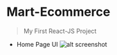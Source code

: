 # Mart-Ecommerce
> My First React-JS Project

- Home Page UI
![alt screenshot](https://github.com/suraj28j/React-JS/blob/main/home-page.gif)